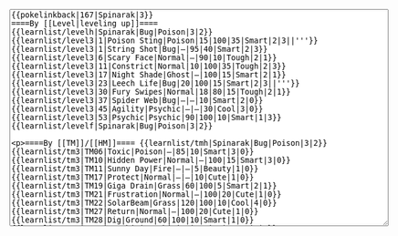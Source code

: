 </p><textarea readonly="" accesskey="," id="wpTextbox1" cols="80" rows="25" style="" class="mw-editfont-monospace" lang="en" dir="ltr" name="wpTextbox1">{{pokelinkback|167|Spinarak|3}}
====By [[Level|leveling up]]====
{{learnlist/levelh|Spinarak|Bug|Poison|3|2}}
{{learnlist/level3|1|Poison Sting|Poison|15|100|35|Smart|2|3||'''}}
{{learnlist/level3|1|String Shot|Bug|—|95|40|Smart|2|3}}
{{learnlist/level3|6|Scary Face|Normal|—|90|10|Tough|2|1}}
{{learnlist/level3|11|Constrict|Normal|10|100|35|Tough|2|3}}
{{learnlist/level3|17|Night Shade|Ghost|—|100|15|Smart|2|1}}
{{learnlist/level3|23|Leech Life|Bug|20|100|15|Smart|2|3||'''}}
{{learnlist/level3|30|Fury Swipes|Normal|18|80|15|Tough|2|1}}
{{learnlist/level3|37|Spider Web|Bug|—|—|10|Smart|2|0}}
{{learnlist/level3|45|Agility|Psychic|—|—|30|Cool|3|0}}
{{learnlist/level3|53|Psychic|Psychic|90|100|10|Smart|1|3}}
{{learnlist/levelf|Spinarak|Bug|Poison|3|2}}

====By [[TM]]/[[HM]]====
{{learnlist/tmh|Spinarak|Bug|Poison|3|2}}
{{learnlist/tm3|TM06|Toxic|Poison|—|85|10|Smart|3|0}}
{{learnlist/tm3|TM10|Hidden Power|Normal|—|100|15|Smart|3|0}}
{{learnlist/tm3|TM11|Sunny Day|Fire|—|—|5|Beauty|1|0}}
{{learnlist/tm3|TM17|Protect|Normal|—|—|10|Cute|1|0}}
{{learnlist/tm3|TM19|Giga Drain|Grass|60|100|5|Smart|2|1}}
{{learnlist/tm3|TM21|Frustration|Normal|—|100|20|Cute|1|0}}
{{learnlist/tm3|TM22|SolarBeam|Grass|120|100|10|Cool|4|0}}
{{learnlist/tm3|TM27|Return|Normal|—|100|20|Cute|1|0}}
{{learnlist/tm3|TM28|Dig|Ground|60|100|10|Smart|1|0}}
{{learnlist/tm3|TM29|Psychic|Psychic|90|100|10|Smart|1|3}}
{{learnlist/tm3|TM32|Double Team|Normal|—|—|15|Cool|2|0}}
{{learnlist/tm3|TM36|Sludge Bomb|Poison|90|100|10|Tough|2|1||'''}}
{{learnlist/tm3|TM42|Facade|Normal|70|100|20|Cute|2|0}}
{{learnlist/tm3|TM43|Secret Power|Normal|70|100|20|Smart|1|0}}
{{learnlist/tm3|TM44|Rest|Psychic|—|—|10|Cute|2|0}}
{{learnlist/tm3|TM45|Attract|Normal|—|100|15|Cute|2|0}}
{{learnlist/tm3|TM46|Thief|Dark|40|100|10|Tough|1|0}}
{{learnlist/tm3|HM05|Flash|Normal|—|70|20|Beauty|3|0}}
{{learnlist/tmf|Spinarak|Bug|Poison|3|2}}

====By {{pkmn|breeding}}====
{{learnlist/breedh|Spinarak|Bug|Poison|3|2}}
{{learnlist/breed3|{{MSP/3|165|Ledyba}}{{MSP/3|166|Ledian}}{{MSP/3|291|Ninjask}}|Baton Pass|Normal|—|—|40|Cute|2|0}}
{{learnlist/breed3|{{MSP/3|048|Venonat}}{{MSP/3|049|Venomoth}}|Disable|Normal|—|55|20|Smart|2|0}}
{{learnlist/breed3|{{MSP/3|015|Beedrill}}{{MSP/3|123|Scyther}}{{MSP/3|212|Scizor}}|Pursuit|Dark|40|100|20|Smart|2|1}}
{{learnlist/breed3|{{MSP/3|012|Butterfree}}{{MSP/3|048|Venonat}}{{MSP/3|049|Venomoth}}{{MSP/3|269|Dustox}}|Psybeam|Psychic|65|100|20|Beauty|3|0}}
{{learnlist/breed3|{{MSP/3|048|Venonat}}{{MSP/3|049|Venomoth}}{{MSP/3|313|Volbeat}}|Signal Beam|Bug|75|100|15|Beauty|3|0||'''}}
{{learnlist/breed3|{{MSP/3|193|Yanma}}|SonicBoom|Normal|—|90|20|Cool|2|0}}
{{learnlist/breedf|Spinarak|Bug|Poison|3|2}}

====By [[Move Tutor|tutoring]]====
{{learnlist/tutorh|Spinarak|Bug|Poison|3|2}}
{{learnlist/tutor3|Body Slam|Normal|85|100|15|Tough|1|4|||yes|yes|yes}}
{{learnlist/tutor3|Double-Edge|Normal|120|100|15|Tough|6|0|||yes|yes|yes}}
{{learnlist/tutor3|Endure|Normal|—|—|10|Tough|2|0|||no|yes|no}}
{{learnlist/tutor3|Mimic|Normal|—|—|10|Cute|1|0|||yes|yes|yes}}
{{learnlist/tutor3|Sleep Talk|Normal|—|—|10|Cute|3|0|||no|yes|no}}
{{learnlist/tutor3|Snore|Normal|40|100|15|Cute|4|0|||no|yes|no}}
{{learnlist/tutor3|Substitute|Normal|—|—|10|Smart|2|0|||yes|yes|yes}}
{{learnlist/tutor3|Swagger|Normal|—|90|15|Cute|2|0|||no|yes|yes}}
{{learnlist/tutorf|Spinarak|Bug|Poison|3|2}}

====Special moves====
{{Shadow moves|167|14|Shadow Blitz|Shadow Mist|--|--|Refresh|Normal|Dig|Ground|Signal Beam|Bug|Night Shade|Ghost|XD|bug|poison}}

[[it:Spinarak/Mosse apprese in terza generazione]]
[[zh:圆丝蛛/第三世代招式表]]

